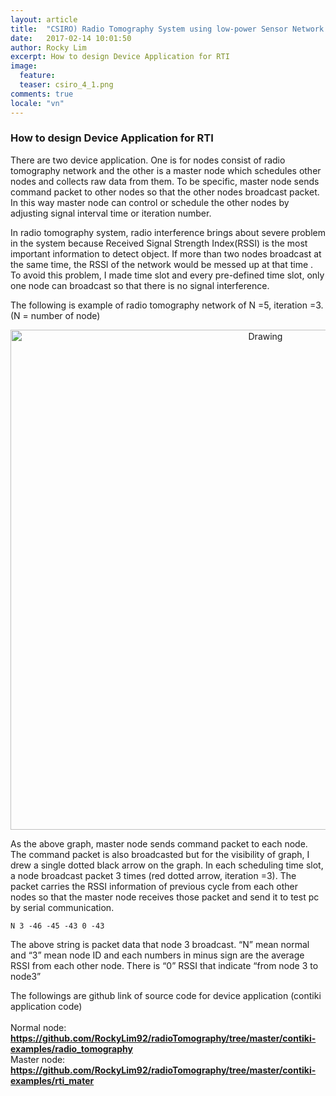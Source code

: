 ```yaml
---
layout: article
title:  "CSIRO) Radio Tomography System using low-power Sensor Network Device (4)"
date:   2017-02-14 10:01:50
author: Rocky Lim
excerpt: How to design Device Application for RTI
image:
  feature:
  teaser: csiro_4_1.png
comments: true
locale: "vn"
---
```


### How to design Device Application for RTI

There are two device application. One is for nodes consist of radio tomography network and the other is a master node which schedules other nodes and collects raw data from them. To be specific, master node sends command packet to other nodes so that the other nodes broadcast packet. In this way master node can control or schedule the other nodes by adjusting signal interval time or iteration number.<br />

In radio tomography system, radio interference brings about severe problem in the system because Received Signal Strength Index(RSSI) is the most important information to detect object. If more than two nodes broadcast at the same time, the RSSI of the network would be messed up at that time . To avoid this problem,  I made time slot and every pre-defined time slot, only one node can broadcast so that there is no signal interference.<br />
 
The following is example of radio tomography network of N =5, iteration =3. (N = number of node)

<p style="text-align: center;">
	<img src="{{ site.url }}/images/csiro_4_1.png" alt="Drawing" style="width: 800px;"/>
</p>

As the above graph, master node sends command packet to each node. The command packet is also broadcasted but for the visibility of graph, I drew a single dotted black arrow on the graph. In each scheduling time slot, a node broadcast packet 3 times (red dotted arrow, iteration =3). The packet carries the RSSI information of previous cycle from each other nodes so that the master node receives those packet and send it to test pc by serial communication.

	N 3 -46 -45 -43 0 -43

The above string is packet data that node 3 broadcast. “N” mean normal and “3” mean node ID and each numbers in minus sign are the average RSSI from each other node. There is “0” RSSI that indicate “from node 3 to node3”

The followings are github link of source code for device application (contiki application code)<br /><br />
Normal node: **<https://github.com/RockyLim92/radioTomography/tree/master/contiki-examples/radio_tomography>**<br />
Master node: **<https://github.com/RockyLim92/radioTomography/tree/master/contiki-examples/rti_mater>**
